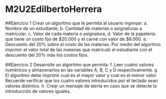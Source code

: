 # M2U2EdilbertoHerrera

##Ejercicio 1
Crear un algoritmo que le permita al usuario ingresar:
a. Nombre de un estudiante,
b. Cantidad de materias o asignaturas a matricular.
c. Valor de cada materia o asignatura,
d. Valor de la papelería: que tiene un costo fijo de $20.000 y el carné con valor de $8.000.
e. Descuento del 20% sobre el costo de las materias.
Por medio del algoritmo imprimir el valor total de las materias que matriculó el estudiante con el
descuento del 20% más los costos fijos.

##Ejercicio 2
Desarrolle un algoritmo que permita:
f. Leer cuatro valores numéricos y almacenarlos en las variables A, B, C y D
respectivamente.
g. El algoritmo debe imprimir cual es el mayor valor y cual es el menor valor. Recuerde
verificar que los cuatro valores introducidos por el teclado sean valores distintos.
h. Crear un mensaje de alerta en caso que se detecte la introducción de valores iguales.
